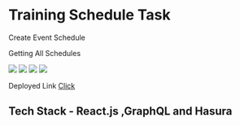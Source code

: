 # Training Schedule Task

<p>Create Event Schedule</p> 

<p>Getting All Schedules</p>

<img src="https://res.cloudinary.com/gam1e4by/image/upload/v1605168281/first_sxz04g.png">

<img src="https://res.cloudinary.com/gam1e4by/image/upload/v1605168281/second_n1mofb.png">

<img src="https://res.cloudinary.com/gam1e4by/image/upload/v1605168281/third_d9jvzx.png">

<img src="https://res.cloudinary.com/gam1e4by/image/upload/v1605168281/fourth_sgekcp.png">


Deployed Link <a href="https://event-schedule-delta.vercel.app/">Click</a>

## Tech Stack - React.js ,GraphQL and Hasura 
